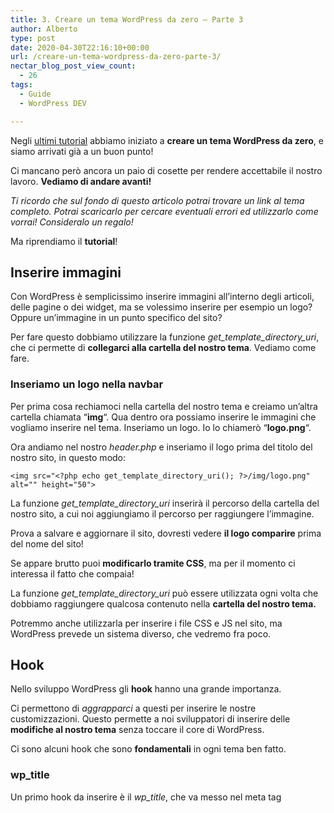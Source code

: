 ```yaml
---
title: 3. Creare un tema WordPress da zero – Parte 3
author: Alberto
type: post
date: 2020-04-30T22:16:10+00:00
url: /creare-un-tema-wordpress-da-zero-parte-3/
nectar_blog_post_view_count:
  - 26
tags:
  - Guide
  - WordPress DEV

---
```

Negli [ultimi tutorial][1] abbiamo iniziato a **creare un tema WordPress da zero**, e siamo arrivati già a un buon punto!

Ci mancano però ancora un paio di cosette per rendere accettabile il nostro lavoro. **Vediamo di andare avanti!**

<p class="has-text-align-center has-vivid-red-color has-text-color">
<em>Ti ricordo che sul fondo di questo articolo potrai trovare un link al tema completo. Potrai scaricarlo per cercare eventuali errori ed utilizzarlo come vorrai! Consideralo un regalo!</em>
</p>

Ma riprendiamo il **tutorial**!

## Inserire immagini

Con WordPress è semplicissimo inserire immagini all’interno degli articoli, delle pagine o dei widget, ma se volessimo inserire per esempio un logo? Oppure un’immagine in un punto specifico del sito?

Per fare questo dobbiamo utilizzare la funzione _get\_template\_directory_uri_, che ci permette di **collegarci alla cartella del nostro tema**. Vediamo come fare.

### Inseriamo un logo nella navbar

Per prima cosa rechiamoci nella cartella del nostro tema e creiamo un’altra cartella chiamata “**img**“. Qua dentro ora possiamo inserire le immagini che vogliamo inserire nel tema. Inseriamo un logo. Io lo chiamerò “**logo.png**“.

Ora andiamo nel nostro _header.php_ e inseriamo il logo prima del titolo del nostro sito, in questo modo:

<pre class="wp-block-code"><code>&lt;img src="&lt;?php echo get_template_directory_uri(); ?&gt;/img/logo.png" alt="" height="50"&gt;</code></pre>

La funzione _get\_template\_directory_uri_ inserirà il percorso della cartella del nostro sito, a cui noi aggiungiamo il percorso per raggiungere l’immagine.

Prova a salvare e aggiornare il sito, dovresti vedere **il logo comparire** prima del nome del sito!

Se appare brutto puoi **modificarlo tramite CSS**, ma per il momento ci interessa il fatto che compaia!

La funzione _get\_template\_directory_uri_ può essere utilizzata ogni volta che dobbiamo raggiungere qualcosa contenuto nella **cartella del nostro tema.**

Potremmo anche utilizzarla per inserire i file CSS e JS nel sito, ma WordPress prevede un sistema diverso, che vedremo fra poco.

## Hook

Nello sviluppo WordPress gli **hook** hanno una grande importanza.

Ci permettono di _aggrapparci_ a questi per inserire le nostre customizzazioni. Questo permette a noi sviluppatori di inserire delle **modifiche al nostro tema** senza toccare il core di WordPress.

Ci sono alcuni hook che sono **fondamentali** in ogni tema ben fatto.

### wp_title

Un primo hook da inserire è il _wp_title_, che va messo nel meta tag <title>, nell'<head> della pagina.

Apriamo quindi il nostro _heder.php_ e modifichiamo il <title> in questo modo:

<pre class="wp-block-code"><code>&lt;title&gt;&lt;?php wp_title(); ?&gt;&lt;/title&gt;</code></pre>

In questo modo il tag del titolo verrà **gestito da WordPress** nel migliore dei modi.

### wp_head

Sempre nel nostro header dobbiamo aggiungere l’hook _wp_head_. Questo ci permette di inserire i nostri CSS e JS nell'<head> della pagina, come vedremo fra poco.

Aggiungiamo quindi questo codice giusto prima del _</head>_:

<pre class="wp-block-code"><code>&lt;?php wp_head(); ?&gt;</code></pre>

### body_class

Rimaniamo sempre nel nostro header.php e aggiungiamo un hook anche al <body>, in questo modo:

<pre class="wp-block-code"><code>&lt;body &lt;?php body_class(); ?&gt;&gt;</code></pre>

Così WordPress **gestirà al meglio il body** del nostro tema.

### wp_footer

L’ultimo hook che andremo ad aggiungere è il _wp_footer_, che permette di inserire i contenuti prima del _</body>_, come i file javascript.

Andiamo quindi nel _footer.php_ e inseriamo questo giusto prima del
<pre class="wp-block-code"><code>&lt;?php wp_footer(); ?&gt;</code></pre>

## Inserire CSS e JS in un tema WordPress

Il **metodo corretto** per inserire dei file CSS e JS all’interno di un tema WordPress è un po’ particolare.

Sebbene funzioni anche in metodo classico di inserimento nell'<head> e prima del  (metodo che abbiamo utilizzato nella parte 1 di questa serie di tutorial), un tema WordPress ben fatto deve inserire i file CSS e JS attraverso il file **_functions.php._**

### CSS

Iniziamo ad aprire il nostro file _functions.php_ e inseriamo questo codice per embeddare il nostro file style.css nel tema:

<pre class="wp-block-code"><code>function risorse_il_mio_tema() {
	//CSS
         enqueue_style('style', get_stylesheet_uri());
}
add_action('wp_enqueue_scripts', 'risorse_il_mio_tema');</code></pre>

In questo modo embedderemo il file _style.css_, obbligatorio in ogni tema WordPress.

Ora inseriamo il CSS di **[Bootstrap][2]** in maniera corretta. Lo aggiungiamo a questa funzione, in questo modo:

<pre class="wp-block-code"><code>wp_enqueue_style( 'bootstrap','http://stackpath.bootstrapcdn.com/bootstrap/4.3.1/css/bootstrap.min.css','','','all');</code></pre>

Ricorda di inserire **Bootstrap** come **primo file**, prima di “style”, per un corretto funzionamento.

Ora andiamo nell’header.php e rimuoviavo il CSS di bootstrap, che ora verrà inserito nella maniera corretta tramite functions.php

### JS

Inseriamo ora i file **javascript di Bootstrap** nel modo corretto.

Anche i file Javascript vanno inseriti come i CSS, nella stessa funzione, in questo modo:

<pre class="wp-block-code"><code>//JS
wp_enqueue_script( 'jquery-js', 'http://ajax.googleapis.com/ajax/libs/jquery/1.11.3/jquery.min.js', '','' ,true);
wp_enqueue_script( 'bootstrap-js', 'http://maxcdn.bootstrapcdn.com/bootstrap/3.3.5/js/bootstrap.min.js', '','' ,true);
</code></pre>

Ora possiamo eliminare i file JS di bootstrap dal nostro **footer.php**

Per semplicità ti riscrivo **tutta la funzione** di embeddamento di CSS e JS:

<pre class="wp-block-code"><code>/* CSS e JS */
function risorse_il_mio_tema() {
	//CSS
	wp_enqueue_style( 'bootstrap','http://stackpath.bootstrapcdn.com/bootstrap/4.3.1/css/bootstrap.min.css','','','all');
	wp_enqueue_style('style', get_stylesheet_uri());

	//JS
	wp_enqueue_script( 'jquery-js', 'http://ajax.googleapis.com/ajax/libs/jquery/1.11.3/jquery.min.js', '','' ,true);
	wp_enqueue_script( 'bootstrap-js', 'http://maxcdn.bootstrapcdn.com/bootstrap/3.3.5/js/bootstrap.min.js', '','' ,true);

}
add_action('wp_enqueue_scripts', 'risorse_il_mio_tema');</code></pre>

**In questo modo hai inserito i codici CSS e JS secondo le Best Practice di WordPress!**

## Paginazione

Se il nostro tema inizierà ad avere molti articoli, allora la pagina archivio diventerà presto molto pesante.

Fortunatamente WordPress fornisce una funzione per facilitare moltissimo la **paginazione**.

Puoi decidere quanti articoli far visualizzare nelle pagine archivio tramite la sezione “**Impostazioni – Lettura**“.

{{< image src="/img/uploads/2022/03/image-38-1.png" >}}

Per inserire la paginazione nel frontend andiamo nel nostro _**archive.php**_ e inseriamo questa funzione **dopo il** **loop**:

<pre class="wp-block-code"><code>&lt;?php echo paginate_links(); ?&gt;</code></pre>

In questo modo **i link di paginazione saranno gestiti interamente da WordPress!**

Fantastico vero? Nulla di più semplice! Non ti resta che rendere questi link un po’ più carini, tramite **CSS**.

### Commenti

Il sito inizia ad avere senso, ma non abbiamo ancora inserito una sezione commenti! Vediamo come fare!

Iniziamo creando un file **_comments.php_** nella cartella del nostro tema.

**comments.php**

<pre class="wp-block-code"><code>
&lt;div id="comments" class="comments-area"&gt;

    &lt;?php if ( have_comments() ) : ?&gt;
        &lt;h2 class="comments-title"&gt;
            &lt;?php
                printf( _nx( 'Un commento per "%2$s"', '%1$s Commenti su "%2$s"', get_comments_number(), 'comments title', 'beauty-mountain' ),
                    number_format_i18n( get_comments_number() ), '&lt;span&gt;' . get_the_title() . '&lt;/span&gt;' );
            ?&gt;
        &lt;/h2&gt;

        &lt;ol class="comment-list"&gt;
            &lt;?php
                wp_list_comments( array(
                    'style'       =&gt; 'ol',
                    'short_ping'  =&gt; true,
                    'avatar_size' =&gt; 74,
                ) );
            ?&gt;
        &lt;/ol&gt;&lt;!-- .comment-list --&gt;

        &lt;?php
            // Ci sono più commenti?
            if ( get_comment_pages_count() &gt; 1 &amp;&amp; get_option( 'page_comments' ) ) :
        ?&gt;
        &lt;nav class="navigation comment-navigation" role="navigation"&gt;
            &lt;h1 class="screen-reader-text section-heading"&gt;&lt;?php _e( 'Comment navigation', 'beauty-mountain' ); ?&gt;&lt;/h1&gt;
            &lt;div class="nav-previous"&gt;&lt;?php previous_comments_link( __( '← Older Comments', 'beauty-mountain' ) ); ?&gt;&lt;/div&gt;
            &lt;div class="nav-next"&gt;&lt;?php next_comments_link( __( 'Newer Comments →', 'beauty-mountain' ) ); ?&gt;&lt;/div&gt;
        &lt;/nav&gt;&lt;!-- .comment-navigation --&gt;
        &lt;?php endif; ?&gt;

        &lt;?php if ( ! comments_open() &amp;&amp; get_comments_number() ) : ?&gt;
        &lt;p class="no-comments"&gt;&lt;?php _e( 'Comments are closed.' , 'beauty-mountain' ); ?&gt;&lt;/p&gt;
        &lt;?php endif; ?&gt;

    &lt;?php endif; // have_comments() ?&gt;

    &lt;?php comment_form(); ?&gt;

&lt;/div&gt;&lt;!-- #comments --&gt;</code></pre>

Questo codice ti pemetterà di inserire i commenti, ora andiamo nel file **_single.php,_** quello che contiene i nostri articoli, e inseriamo il template per i commenti dopo il contenuto:

<pre class="wp-block-code"><code>&lt;!-- COMMENTI --&gt;
&lt;?php comments_template(); ?&gt;</code></pre>

In questo modo potrai **vedere i commenti sui tuoi articoli!**

<div aria-hidden="true" class="wp-block-spacer" style="height:50px">
</div>

**Perfetto!** Direi che per iniziare abbiamo già creato qualcosa di carino!

Prima di lasciarti andare via ti condivido ancora **un po’ di CSS** per rendere il nostro lavoro un po’ più carino.

Ricorda che puoi **scaricare l’intero tema**, per controllare errori e verificare di aver capito tutto al meglio! Clicca **sul bottone sul fondo** dell’articolo per scaricare il tema!

Non è un tema perfetto ma può essere un buon **starter theme** per i tuoi progetti futuri!

**style.css**

<pre class="wp-block-code"><code>/*
Theme Name: Il mio tema
Author: Specialista WP
Description: Il mio primo tema WordPress
Version: 0.0.1
*/

/*
 * Globals
 */

a:hover{
  text-decoration: none;
}

img{
  max-width: 100%;
  height:auto
}

footer{
  background-color: #888;
  margin-top: 50px;
  padding-top: 50px;
  color:#000;
  margin-bottom: 0;
  padding-bottom: 50px;
}

</code></pre>
<div class="wp-block-columns are-vertically-aligned-center is-layout-flex wp-container-core-columns-is-layout-5 wp-block-columns-is-layout-flex">
<div class="wp-block-column is-vertically-aligned-center is-layout-flow wp-block-column-is-layout-flow">
<p>
<em><a href="/le-basi-dellhtml/">&lt;&lt; Parte 2</a></em>
</p>
</div>
<div class="wp-block-column is-vertically-aligned-center is-layout-flow wp-block-column-is-layout-flow">
<p class="has-text-align-right">
<em><a href="/creare-un-plugin-wordpress/">Creare Plugin &gt;&gt;</a></em>
</p>
</div>
</div>
<div aria-hidden="true" class="wp-block-spacer" style="height:50px">
</div>
<div aria-hidden="true" class="wp-block-spacer" style="height:50px">
</div>

 [1]: /tags/wordpress-dev/
 [2]: /le-basi-di-bootstrap/